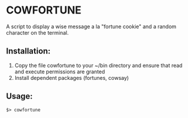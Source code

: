 COWFORTUNE
==========
A script to display a wise message a la "fortune cookie" and a random character on the terminal.

Installation:
-------------
1. Copy the file cowfortune to your ~/bin directory and ensure that read and execute permissions are granted
2. Install dependent packages (fortunes, cowsay)

Usage:
------
```
$> cowfortune 
```

